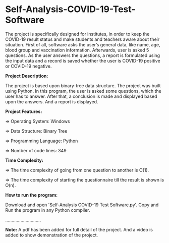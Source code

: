 # **Self-Analysis-COVID-19-Test-Software**

The project is specifically designed for institutes, in order to keep the COVID-19 result status and make students and teachers aware about their situation. First of all, software asks the user’s general data, like name, age, blood group and vaccination information. Afterwards, user is asked 5 questions. As the user answers the questions, a report is formulated using the input data and a record is saved whether the user is COVID-19 positive or COVID-19 negative.  

**Project Description:**

The project is based upon binary-tree data structure. The project was built using Python. In this program, the user is asked some questions, which the user has to answer. After that, a conclusion is made and displayed based upon the answers. And a report is displayed.

**Project Features:**

=> Operating System: Windows

=> Data Structure: Binary Tree

=> Programming Language: Python

=> Number of code lines: 349




**Time Complexity:**

=> The time complexity of going from one question to another is O(1).

=> The time complexity of starting the questionnaire till the result is shown is O(n).

**How to run the program:**

Download and open 'Self-Analysis COVID-19 Test Software.py'. Copy and Run the program in any Python compiler.

............................

**Note:**
A pdf has been added for full detail of the project. And a video is added to show demonstration of the project.
